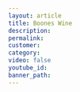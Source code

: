 ```yaml
---
layout: article
title: Boones Wine
description:
permalink:
customer:
category:
video: false
youtube_id:
banner_path:
---
```

